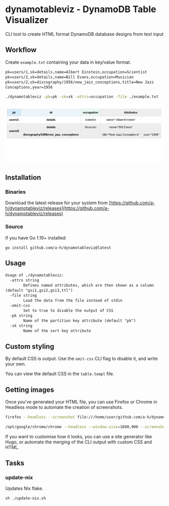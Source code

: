 # dynamotableviz - DynamoDB Table Visualizer

CLI tool to create HTML format DynamoDB database designs from text input

## Workflow

Create `example.txt` containing your data in key/value format.

```
pk=users/1,sk=details,name=Albert Einstein,occupation=Scientist
pk=users/2,sk=details,name=Bill Evans,occupation=Musician
pk=users/2,sk=discography/1956/new_jazz_conceptions,title=New Jazz Conceptions,year=1956
```

```bash
./dynamotableviz -pk=pk -sk=sk -attrs=occupation -file ./example.txt
```

![Web browser rendering of output](screenshot.png)

## Installation

### Binaries

Download the latest release for your system from [https://github.com/a-h/dynamotableviz/releases](https://github.com/a-h/dynamotableviz/releases)

### Source

If you have Go 1.19+ installed:

```
go install github.com/a-h/dynamotableviz@latest
```

## Usage

```
Usage of ./dynamotableviz:
  -attrs string
        Defines named attributes, which are then shown as a column (default "gsi1,gsi2,gsi3,ttl")
  -file string
        Load the data from the file instead of stdin
  -omit-css
        Set to true to disable the output of CSS
  -pk string
        Name of the partition key attribute (default "pk")
  -sk string
        Name of the sort key attribute
```

## Custom styling

By default CSS is output. Use the `omit-css` CLI flag to disable it, and write your own.

You can view the default CSS in the `table.templ` file.

## Getting images

Once you've generated your HTML file, you can use Firefox or Chrome in Headless mode to automate the creation of screenshots.

```bash
firefox --headless --screenshot file:///home/user/github.com/a-h/dynamotableviz/index.html
```

```bash
/opt/google/chrome/chrome --headless --window-size=1600,900 --screenshot=screenshot.png --screenshot file:///path/to/file/index.html
```

If you want to customise how it looks, you can use a site generator like Hugo, or automate the merging of the CLI output with custom CSS and HTML.

## Tasks

### update-nix

Updates Nix flake.

```
sh ./update-nix.sh
```
